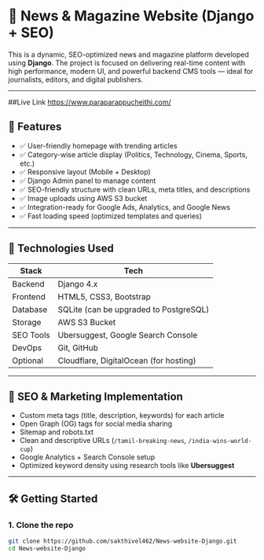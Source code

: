 # 📰 News & Magazine Website (Django + SEO)

This is a dynamic, SEO-optimized news and magazine platform developed using **Django**. The project is focused on delivering real-time content with high performance, modern UI, and powerful backend CMS tools — ideal for journalists, editors, and digital publishers.

---
##Live Link
https://www.paraparappucheithi.com/


## 🚀 Features

- ✅ User-friendly homepage with trending articles
- ✅ Category-wise article display (Politics, Technology, Cinema, Sports, etc.)
- ✅ Responsive layout (Mobile + Desktop)
- ✅ Django Admin panel to manage content
- ✅ SEO-friendly structure with clean URLs, meta titles, and descriptions
- ✅ Image uploads using AWS S3 bucket
- ✅ Integration-ready for Google Ads, Analytics, and Google News
- ✅ Fast loading speed (optimized templates and queries)

---

## 🔧 Technologies Used

| Stack | Tech |
|-------|------|
| Backend | Django 4.x |
| Frontend | HTML5, CSS3, Bootstrap |
| Database | SQLite (can be upgraded to PostgreSQL) |
| Storage | AWS S3 Bucket |
| SEO Tools | Ubersuggest, Google Search Console |
| DevOps | Git, GitHub |
| Optional | Cloudflare, DigitalOcean (for hosting) |

---

## 🧠 SEO & Marketing Implementation

- Custom meta tags (title, description, keywords) for each article
- Open Graph (OG) tags for social media sharing
- Sitemap and robots.txt
- Clean and descriptive URLs (`/tamil-breaking-news`, `/india-wins-world-cup`)
- Google Analytics + Search Console setup
- Optimized keyword density using research tools like **Ubersuggest**

---

## 🛠️ Getting Started

### 1. Clone the repo
```bash
git clone https://github.com/sakthivel462/News-website-Django.git
cd News-website-Django
